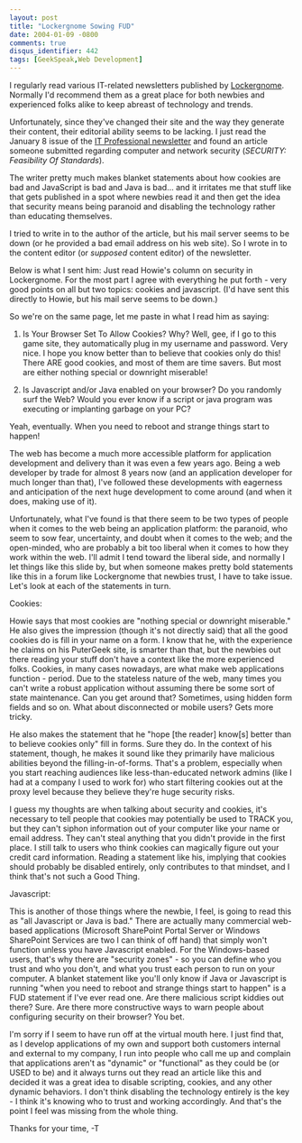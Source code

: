 ```yaml
---
layout: post
title: "Lockergnome Sowing FUD"
date: 2004-01-09 -0800
comments: true
disqus_identifier: 442
tags: [GeekSpeak,Web Development]
---
```

I regularly read various IT-related newsletters published by
[Lockergnome](http://www.lockergnome.com). Normally I'd recommend them
as a great place for both newbies and experienced folks alike to keep
abreast of technology and trends.
 
 Unfortunately, since they've changed their site and the way they
generate their content, their editorial ability seems to be lacking. I
just read the January 8 issue of the [IT Professional
newsletter](http://channels.lockergnome.com/it/) and found an article
someone submitted regarding computer and network security (*SECURITY:
Feasibility Of Standards*).
 
 The writer pretty much makes blanket statements about how cookies are
bad and JavaScript is bad and Java is bad... and it irritates me that
stuff like that gets published in a spot where newbies read it and then
get the idea that security means being paranoid and disabling the
technology rather than educating themselves.
 
 I tried to write in to the author of the article, but his mail server
seems to be down (or he provided a bad email address on his web site).
So I wrote in to the content editor (or *supposed* content editor) of
the newsletter.
 
 Below is what I sent him:
 Just read Howie's column on security in Lockergnome. For the most part
I agree with everything he put forth - very good points on all but two
topics: cookies and javascript. (I'd have sent this directly to Howie,
but his mail serve seems to be down.)
 
 So we're on the same page, let me paste in what I read him as saying:
 
 
 1) Is Your Browser Set To Allow Cookies?
 Why? Well, gee, if I go to this game site, they automatically plug in
my username and password. Very nice. I hope you know better than to
believe that cookies only do this! There ARE good cookies, and most of
them are time savers. But most are either nothing special or downright
miserable!
 
 2) Is Javascript and/or Java enabled on your browser?
 Do you randomly surf the Web? Would you ever know if a script or java
program was executing or implanting garbage on your PC?
 
 Yeah, eventually. When you need to reboot and strange things start to
happen!
 
 
 The web has become a much more accessible platform for application
development and delivery than it was even a few years ago. Being a web
developer by trade for almost 8 years now (and an application developer
for much longer than that), I've followed these developments with
eagerness and anticipation of the next huge development to come around
(and when it does, making use of it).
 
 Unfortunately, what I've found is that there seem to be two types of
people when it comes to the web being an application platform: the
paranoid, who seem to sow fear, uncertainty, and doubt when it comes to
the web; and the open-minded, who are probably a bit too liberal when it
comes to how they work within the web. I'll admit I tend toward the
liberal side, and normally I let things like this slide by, but when
someone makes pretty bold statements like this in a forum like
Lockergnome that newbies trust, I have to take issue. Let's look at each
of the statements in turn.
 
 Cookies:
 
 Howie says that most cookies are "nothing special or downright
miserable." He also gives the impression (though it's not directly said)
that all the good cookies do is fill in your name on a form. I know that
he, with the experience he claims on his PuterGeek site, is smarter than
that, but the newbies out there reading your stuff don't have a context
like the more experienced folks. Cookies, in many cases nowadays, are
what make web applications function - period. Due to the stateless
nature of the web, many times you can't write a robust application
without assuming there be some sort of state maintenance. Can you get
around that? Sometimes, using hidden form fields and so on. What about
disconnected or mobile users? Gets more tricky.
 
 He also makes the statement that he "hope [the reader] know[s] better
than to believe cookies only" fill in forms. Sure they do. In the
context of his statement, though, he makes it sound like they primarily
have malicious abilities beyond the filling-in-of-forms. That's a
problem, especially when you start reaching audiences like
less-than-educated network admins (like I had at a company I used to
work for) who start filtering cookies out at the proxy level because
they believe they're huge security risks.
 
 I guess my thoughts are when talking about security and cookies, it's
necessary to tell people that cookies may potentially be used to TRACK
you, but they can't siphon information out of your computer like your
name or email address. They can't steal anything that you didn't provide
in the first place. I still talk to users who think cookies can
magically figure out your credit card information. Reading a statement
like his, implying that cookies should probably be disabled entirely,
only contributes to that mindset, and I think that's not such a Good
Thing.
 
 Javascript:
 
 This is another of those things where the newbie, I feel, is going to
read this as "all Javascript or Java is bad." There are actually many
commercial web-based applications (Microsoft SharePoint Portal Server or
Windows SharePoint Services are two I can think of off hand) that simply
won't function unless you have Javascript enabled. For the Windows-based
users, that's why there are "security zones" - so you can define who you
trust and who you don't, and what you trust each person to run on your
computer. A blanket statement like you'll only know if Java or
Javascript is running "when you need to reboot and strange things start
to happen" is a FUD statement if I've ever read one. Are there malicious
script kiddies out there? Sure. Are there more constructive ways to warn
people about configuring security on their browser? You bet.
 
 
 I'm sorry if I seem to have run off at the virtual mouth here. I just
find that, as I develop applications of my own and support both
customers internal and external to my company, I run into people who
call me up and complain that applications aren't as "dynamic" or
"functional" as they could be (or USED to be) and it always turns out
they read an article like this and decided it was a great idea to
disable scripting, cookies, and any other dynamic behaviors. I don't
think disabling the technology entirely is the key - I think it's
knowing who to trust and working accordingly. And that's the point I
feel was missing from the whole thing.
 
 Thanks for your time,
 -T

